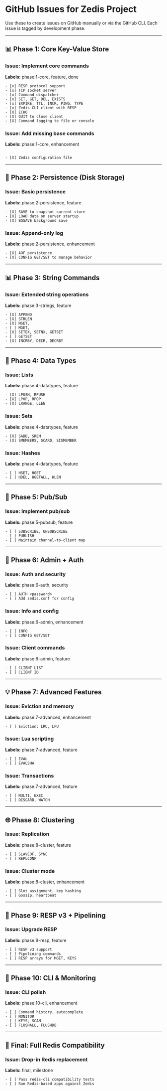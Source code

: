 
# GitHub Issues for Zedis Project

Use these to create issues on GitHub manually or via the GitHub CLI. Each issue is tagged by development phase.

---

## 📊 Phase 1: Core Key-Value Store

### Issue: Implement core commands
**Labels:** phase:1-core, feature, done
```
- [x] RESP protocol support
- [x] TCP socket server
- [x] Command dispatcher
- [x] SET, GET, DEL, EXISTS
- [x] EXPIRE, TTL, INCR, PING, TYPE
- [x] Zedis CLI client with RESP
- [X] ECHO
- [X] QUIT to close client
- [X] Command logging to file or console
```

### Issue: Add missing base commands
**Labels:** phase:1-core, enhancement
```

- [X] Zedis configuration file
```

---

## 💾 Phase 2: Persistence (Disk Storage)

### Issue: Basic persistence
**Labels:** phase:2-persistence, feature
```
- [X] SAVE to snapshot current store
- [X] LOAD data on server startup
- [X] BGSAVE background save
```

### Issue: Append-only log
**Labels:** phase:2-persistence, enhancement
```
- [X] AOF persistence
- [X] CONFIG GET/SET to manage behavior
```

---

## 📊 Phase 3: String Commands

### Issue: Extended string operations
**Labels:** phase:3-strings, feature
```
- [X] APPEND
- [X] STRLEN
- [X] MSET,
- [ ] MGET,
- [X] SETEX, SETNX, GETSET
- [ ] GETSET
- [X] INCRBY, DECR, DECRBY
```

---

## 🔧 Phase 4: Data Types

### Issue: Lists
**Labels:** phase:4-datatypes, feature
```
- [X] LPUSH, RPUSH
- [X] LPOP, RPOP
- [X] LRANGE, LLEN
```

### Issue: Sets
**Labels:** phase:4-datatypes, feature
```
- [X] SADD, SREM
- [X] SMEMBERS, SCARD, SISMEMBER
```

### Issue: Hashes
**Labels:** phase:4-datatypes, feature
```
- [ ] HSET, HGET
- [ ] HDEL, HGETALL, HLEN
```

---

## 📧 Phase 5: Pub/Sub

### Issue: Implement pub/sub
**Labels:** phase:5-pubsub, feature
```
- [ ] SUBSCRIBE, UNSUBSCRIBE
- [ ] PUBLISH
- [ ] Maintain channel-to-client map
```

---

## 🔐 Phase 6: Admin + Auth

### Issue: Auth and security
**Labels:** phase:6-auth, security
```
- [ ] AUTH <password>
- [ ] Add zedis.conf for config
```

### Issue: Info and config
**Labels:** phase:6-admin, enhancement
```
- [ ] INFO
- [ ] CONFIG GET/SET
```

### Issue: Client commands
**Labels:** phase:6-admin, feature
```
- [ ] CLIENT LIST
- [ ] CLIENT ID
```

---

## 💡 Phase 7: Advanced Features

### Issue: Eviction and memory
**Labels:** phase:7-advanced, enhancement
```
- [ ] Eviction: LRU, LFU
```

### Issue: Lua scripting
**Labels:** phase:7-advanced, feature
```
- [ ] EVAL
- [ ] EVALSHA
```

### Issue: Transactions
**Labels:** phase:7-advanced, feature
```
- [ ] MULTI, EXEC
- [ ] DISCARD, WATCH
```

---

## 🌐 Phase 8: Clustering

### Issue: Replication
**Labels:** phase:8-cluster, feature
```
- [ ] SLAVEOF, SYNC
- [ ] REPLCONF
```

### Issue: Cluster mode
**Labels:** phase:8-cluster, enhancement
```
- [ ] Slot assignment, key hashing
- [ ] Gossip, heartbeat
```

---

## 🧪 Phase 9: RESP v3 + Pipelining

### Issue: Upgrade RESP
**Labels:** phase:9-resp, feature
```
- [ ] RESP v3 support
- [ ] Pipelining commands
- [ ] RESP arrays for MGET, KEYS
```

---

## 🚀 Phase 10: CLI & Monitoring

### Issue: CLI polish
**Labels:** phase:10-cli, enhancement
```
- [ ] Command history, autocomplete
- [ ] MONITOR
- [ ] KEYS, SCAN
- [ ] FLUSHALL, FLUSHDB
```

---

## 🌟 Final: Full Redis Compatibility

### Issue: Drop-in Redis replacement
**Labels:** final, milestone
```
- [ ] Pass redis-cli compatibility tests
- [ ] Run Redis-based apps against Zedis
```
